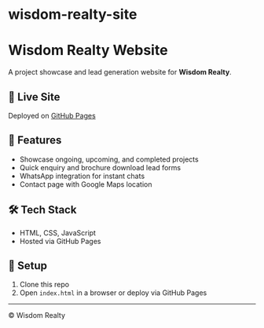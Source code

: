 # wisdom-realty-site
# Wisdom Realty Website

A project showcase and lead generation website for **Wisdom Realty**.

## 🚀 Live Site
Deployed on [GitHub Pages](https://your-username.github.io/wisdom-realty-site/)

## 📂 Features
- Showcase ongoing, upcoming, and completed projects
- Quick enquiry and brochure download lead forms
- WhatsApp integration for instant chats
- Contact page with Google Maps location

## 🛠️ Tech Stack
- HTML, CSS, JavaScript
- Hosted via GitHub Pages

## 📌 Setup
1. Clone this repo
2. Open `index.html` in a browser or deploy via GitHub Pages

---
© Wisdom Realty

